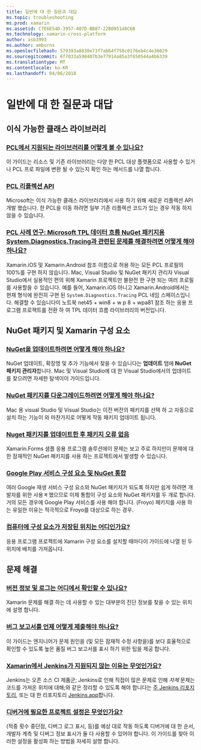 ```yaml
---
title: 일반에 대 한 질문과 대답
ms.topic: troubleshooting
ms.prod: xamarin
ms.assetid: C7E6E54D-3957-407D-BB87-22B095148C6B
ms.technology: xamarin-cross-platform
author: asb3993
ms.author: amburns
ms.openlocfilehash: 579393a8830e73f7ab64f750c0176eb4c4e36029
ms.sourcegitcommit: 6f7033a598407b3e77914a85a3f650544a4b6339
ms.translationtype: MT
ms.contentlocale: ko-KR
ms.lasthandoff: 04/06/2018
---
```

# <a name="general-frequently-asked-questions"></a>일반에 대 한 질문과 대답

## <a name="portable-class-libraries"></a>이식 가능한 클래스 라이브러리
### <a name="how-can-i-view-what-libraries-are-supported-in-a-pclpcl-support-librariesmd"></a>[PCL에서 지원되는 라이브러리를 어떻게 볼 수 있나요?](pcl-support-libraries.md)
이 가이드는 리소스 및 기존 라이브러리는 다양 한 PCL 대상 플랫폼으로 사용할 수 있거나 PCL 프로 파일에 변환 될 수 있는지 확인 하는 메서드를 나열 합니다.

### <a name="pcl-reflection-apipcl-reflectionmd"></a>[PCL 리플렉션 API](pcl-reflection.md)
Microsoft는 이식 가능한 클래스 라이브러리에서 사용 하기 위해 새로운 리플렉션 API 개발 했습니다. 한 PCL을 이동 하려면 일부 기존 리플렉션 코드가 있는 경우 작동 하지 않을 수 있습니다.

### <a name="pcl-case-study-how-can-i-resolve-problems-related-to-systemdiagnosticstracing-for-the-microsoft-tpl-dataflow-nuget-packagepcl-case-studymd"></a>[PCL 사례 연구: Microsoft TPL 데이터 흐름 NuGet 패키지용 System.Diagnostics.Tracing과 관련된 문제를 해결하려면 어떻게 해야 하나요?](pcl-case-study.md)
Xamarin.iOS 및 Xamarin.Android 참조 이름으로 허용 하는 모든 PCL 프로필의 100%를 구현 하지 않습니다. Mac, Visual Studio 및 NuGet 패키지 관리자 Visual Studio에서 실용적인 편의 위해 Xamarin 프로젝트만 불완전 한 구현 되는 여러 프로필를 사용할을 수 있습니다. 예를 들어, Xamarin.iOS 아니고 Xamarin.Android에서는 현재 형식에 완전히 구현 된 `System.Diagnostics.Tracing` PCL 네임 스페이스입니다. 해결할 수 있습니다이 노트북 net45 + win8 + w p 8 + wpa81 참조 하는 응용 프로그램 프로젝트를 전환 하 여 TPL 데이터 흐름 라이브러리의 버전입니다.

## <a name="nuget-packages--xamarin-components"></a>NuGet 패키지 및 Xamarin 구성 요소
### <a name="how-can-i-update-nugetnuget-updatemd"></a>[NuGet을 업데이트하려면 어떻게 해야 하나요?](nuget-update.md)
NuGet 업데이트, 확장명 및 추가 기능에서 찾을 수 있습니다는 **업데이트** 탭에 **NuGet 패키지 관리자**합니다. Mac 및 Visual Studio에 대 한 Visual Studio에서의 업데이트를 찾으려면 자세한 탐색이이 가이드입니다.

### <a name="how-do-i-downgrade-a-nuget-packagenuget-package-downgrademd"></a>[NuGet 패키지를 다운그레이드하려면 어떻게 해야 하나요?](nuget-package-downgrade.md)
Mac 용 visual Studio 및 Visual Studio는 이전 버전의 패키지를 선택 하 고 자동으로 설치 하는 기능이 와 마찬가지로 어떻게 작동 패키지 업데이트 됩니다.

### <a name="missing-packages-error-after-updating-nuget-packagesnuget-packages-missingmd"></a>[Nuget 패키지를 업데이트한 후 패키지 오류 없음](nuget-packages-missing.md)
Xamarin.Forms 샘플 응용 프로그램 솔루션에이 문제는 보고 주로 하지만이 문제에 대 한 잠재적인 NuGet 패키지를 사용 하는 프로젝트에서 발생할 수 있습니다.

### <a name="unifying-google-play-services-components-and-nugetgps-components-nugetmd"></a>[Google Play 서비스 구성 요소 및 NuGet 통합](gps-components-nuget.md)
여러 Google 재생 서비스 구성 요소와 NuGet 패키지가 되도록 하지만 쉽게 하려면 개발자를 위한 사용 म 했으므로 이제 통합이 구성 요소와 NuGet 패키지를 두 개로 합니다. 거의 모든 경우에 Google Play 서비스를 사용 해야 합니다. (Froyo) 패키지를 사용 하는 유일한 이유는 적극적으로 Froyo를 대상으로 하는 경우.

### <a name="where-are-the-components-stored-on-my-machinecomponent-storagemd"></a>[컴퓨터에 구성 요소가 저장된 위치는 어디인가요?](component-storage.md)
응용 프로그램 프로젝트에 Xamarin 구성 요소를 설치할 때마다이 가이드에 나열 된 두 위치에 배치를 가져옵니다.


## <a name="troubleshooting"></a>문제 해결
### <a name="where-can-i-find-my-version-information-and-logsversion-logsmd"></a>[버전 정보 및 로그는 어디에서 확인할 수 있나요?](version-logs.md)
Xamarin 문제를 해결 하는 데 사용할 수 있는 대부분의 진단 정보를 찾을 수 있는 위치에 설명 합니다.

### <a name="when-and-how-should-i-file-a-bug-reporthowto-file-bugmd"></a>[버그 보고서를 언제 어떻게 제출해야 하나요?](howto-file-bug.md)
이 가이드는 엔지니어가 문제 원인을 (및 모든 잠재적 수정 사항을)를 보다 효율적으로 확인할 수 있도록 높은 품질 버그 보고서를 표시 하기 위한 팁을 제공 합니다.

### <a name="why-isnt-jenkins-supported-by-xamarinxamarin-jenkinsmd"></a>[Xamarin에서 Jenkins가 지원되지 않는 이유는 무엇인가요?](xamarin-jenkins.md)
Jenkins는 오픈 소스 CI 제품군; Jenkins로 인해 직접이 많은 문제로 인해 *자체* 문제는 코드를 가져온 위치에 대해;와 같은 정리할 수 있도록 해야 합니다는 [주 Jenkins 리포지토리](https://github.com/jenkinsci/jenkins), 또는 대 한 리포지토리 [ Jenkins.app](https://github.com/stisti/jenkins-app)합니다.

### <a name="what-project-settings-are-required-for-the-debuggerdebugger-settingsmd"></a>[디버거에 필요한 프로젝트 설정은 무엇인가요?](debugger-settings.md)
(적중 횟수 중단점, 디버그 로그 표시, 등)를 예상 대로 작동 하도록 디버거에 대 한 순서, 개발자 계측 및 디버그 정보 표시가 둘 다 사용할 수 있어야 합니다. 이 가이드를 찾아 이러한 설정을 활성화 하는 방법을 자세히 설명 합니다.

